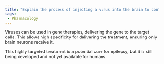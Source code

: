 ```yaml
---
title: "Explain the process of injecting a virus into the brain to control epilepsy in animal models."
tags:
 - Pharmacology
---
```

Viruses can be used in gene therapies, delivering the gene to the target cells. This allows high specificity for delivering the treatment, ensuring only brain neurons receive it. 

This highly targeted treatment is a potential cure for epilepsy, but it is still being developed and not yet available for humans. 
